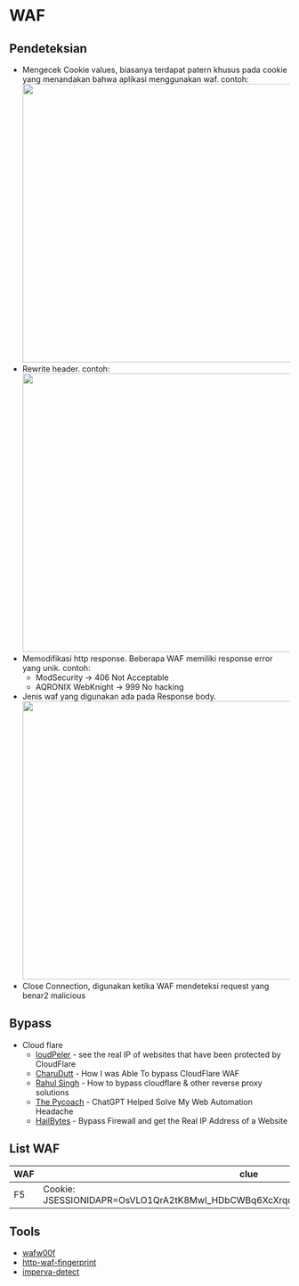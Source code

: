 # WAF

## Pendeteksian
- Mengecek Cookie values, biasanya terdapat patern khusus pada cookie yang menandakan bahwa aplikasi menggunakan waf. contoh:<br><img width="500" src="https://user-images.githubusercontent.com/52058660/161025795-b8f751ce-bdaf-458e-8a2f-543d6ee84bd7.png">
- Rewrite header. contoh:<br><img width="500" src="https://user-images.githubusercontent.com/52058660/161026211-879c023a-9eb0-4f35-98a5-49c207829c79.png">
- Memodifikasi http response. Beberapa WAF memiliki response error yang unik. contoh:
  - ModSecurity -> 406 Not Acceptable
  - AQRONIX WebKnight -> 999 No hacking
- Jenis waf yang digunakan ada pada Response body.<br><img width="500" src="https://user-images.githubusercontent.com/52058660/161026998-b7c2bc3b-8ab9-4035-9a83-011fd54f85c4.png">
- Close Connection, digunakan ketika WAF mendeteksi request yang benar2 malicious

## Bypass
- Cloud flare
  - [loudPeler](https://github.com/zidansec/CloudPeler) - see the real IP of websites that have been protected by CloudFlare
  - [CharuDutt](https://dutt786.medium.com/how-i-was-able-to-bypass-cloudflare-waf-3b30700f6c7a) - How I was Able To bypass CloudFlare WAF
  - [Rahul Singh](https://www.youtube.com/watch?v=pRX3AdxGcGg) - How to bypass cloudflare & other reverse proxy solutions
  - [The Pycoach](https://www.youtube.com/watch?v=LDlD5k8S0oQ) - ChatGPT Helped Solve My Web Automation Headache
  - [HailBytes](https://www.youtube.com/watch?v=LVWEVynYjsY) - Bypass Firewall and get the Real IP Address of a Website 

## List WAF
|WAF|clue|
|---|---|
|F5|Cookie: JSESSIONIDAPR=OsVLO1QrA2tK8MwI_HDbCWBq6XcXrqqPtNnaoGo4u34wt5OUmiIf!22651998;|

## Tools
- [wafw00f](https://github.com/EnableSecurity/wafw00f)
- [http-waf-fingerprint](https://nmap.org/nsedoc/scripts/http-waf-fingerprint.html)
- [imperva-detect](https://github.com/vmfae-iscteiulpt/imperva-detect/blob/master/imperva-detect.sh)
